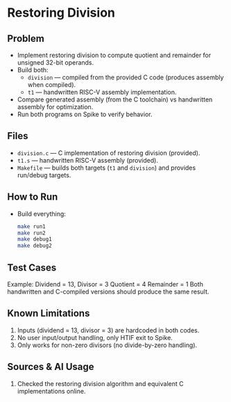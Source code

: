 # Restoring Division 

## Problem
- Implement restoring division to compute quotient and remainder for unsigned 32-bit operands.
- Build both:
  - `division` — compiled from the provided C code (produces assembly when compiled).
  - `t1` — handwritten RISC-V assembly implementation.
- Compare generated assembly (from the C toolchain) vs handwritten assembly for optimization.
- Run both programs on Spike to verify behavior.

## Files
- `division.c` — C implementation of restoring division (provided).
- `t1.s` — handwritten RISC-V assembly (provided).
- `Makefile` — builds both targets (`t1` and `division`) and provides run/debug targets.

## How to Run
- Build everything:
  ```bash
  make run1
  make run2
  make debug1
  make debug2
  
## Test Cases
Example: Dividend = 13, Divisor = 3
Quotient = 4
Remainder = 1
Both handwritten and C-compiled versions should produce the same result.

## Known Limitations
1. Inputs (dividend = 13, divisor = 3) are hardcoded in both codes.
2. No user input/output handling, only HTIF exit to Spike.
3. Only works for non-zero divisors (no divide-by-zero handling).

## Sources & AI Usage
1. Checked the restoring division algorithm and equivalent C implementations online.
